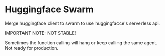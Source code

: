 # Huggingface Swarm

Merge huggingface client to swarm to use huggingfacce's serverless api.

IMPORTANT NOTE: NOT STABLE!

Sometimes the function calling will hang or keep calling the same agent. Not ready for production.  